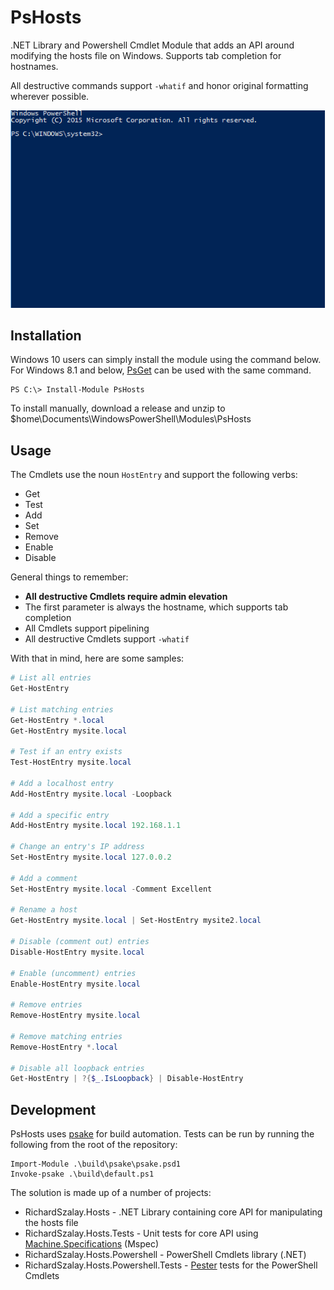 # PsHosts

.NET Library and Powershell Cmdlet Module that adds an API around modifying the hosts file on Windows. Supports tab completion for hostnames.

All destructive commands support `-whatif` and honor original formatting wherever possible.

![PsHosts in action](img/demo.gif?raw=true)

## Installation

Windows 10 users can simply install the module using the command below. For Windows 8.1 and below, [PsGet](http://psget.net/) can be used with the same command.

    PS C:\> Install-Module PsHosts

To install manually, download a release and unzip to $home\Documents\WindowsPowerShell\Modules\PsHosts

## Usage

The Cmdlets use the noun `HostEntry` and support the following verbs:

* Get
* Test
* Add
* Set
* Remove
* Enable
* Disable

General things to remember:

* **All destructive Cmdlets require admin elevation**
* The first parameter is always the hostname, which supports tab completion
* All Cmdlets support pipelining
* All destructive Cmdlets support `-whatif`

With that in mind, here are some samples:

```PowerShell
# List all entries
Get-HostEntry

# List matching entries
Get-HostEntry *.local
Get-HostEntry mysite.local

# Test if an entry exists
Test-HostEntry mysite.local

# Add a localhost entry
Add-HostEntry mysite.local -Loopback

# Add a specific entry
Add-HostEntry mysite.local 192.168.1.1

# Change an entry's IP address
Set-HostEntry mysite.local 127.0.0.2

# Add a comment
Set-HostEntry mysite.local -Comment Excellent

# Rename a host
Get-HostEntry mysite.local | Set-HostEntry mysite2.local

# Disable (comment out) entries
Disable-HostEntry mysite.local

# Enable (uncomment) entries
Enable-HostEntry mysite.local

# Remove entries
Remove-HostEntry mysite.local

# Remove matching entries
Remove-HostEntry *.local

# Disable all loopback entries
Get-HostEntry | ?{$_.IsLoopback} | Disable-HostEntry
```

## Development

PsHosts uses [psake](https://github.com/psake/psake) for build automation. Tests can be run by running the following from the root of the repository:

```
Import-Module .\build\psake\psake.psd1
Invoke-psake .\build\default.ps1
```

The solution is made up of a number of projects:

* RichardSzalay.Hosts - .NET Library containing core API for manipulating the hosts file
* RichardSzalay.Hosts.Tests - Unit tests for core API using [Machine.Specifications](https://github.com/machine/machine.specifications) (Mspec)
* RichardSzalay.Hosts.Powershell - PowerShell Cmdlets library (.NET)
* RichardSzalay.Hosts.Powershell.Tests - [Pester](https://github.com/pester/Pester) tests for the PowerShell Cmdlets
